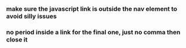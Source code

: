 ### make sure the javascript link is outside the nav element to avoid silly issues

### no period inside a link for the final one, just no comma then close it

